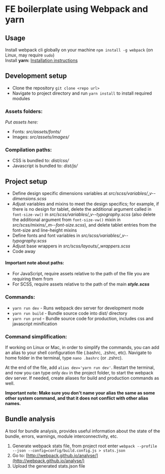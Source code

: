 # FE boilerplate using Webpack and yarn

## Usage  
Install webpack cli globally on your machine ```npm install -g webpack``` (on Linux, may require ```sudo```)  
Install **yarn:** [Installation instructions](https://yarnpkg.com/en/docs/install)

## Development setup
* Clone the repository ```git clone <repo url>```
* Navigate to project directory and run ```yarn install``` to install required modules

### Assets folders:
*Put assets here:*
* Fonts: *src/assets/fonts/*
* Images: *src/assets/images/*

### Compilation paths:
* CSS is bundled to: *dist/css/*
* Javascript is bundled to: *dist/js/*

## Project setup
* Define design specific dimensions variables at *src/scss/variables/_v--dimensions.scss*
* Adjust variables and mixins to meet the design specifics; for example, if there is no design for tablet, delete the additional argument called in ```font-size-vw()``` in *src/scss/variables/_v--typography.scss* (also delete the additional argument from ```font-size-vw()``` mixin in *src/scss/mixins/_m--font-size.scss*), and delete tablet entries from the font-size and line-height mixins
* Define fonts and font variables in *src/scss/variables/_v--typography.scss*
* Adjust base wrappers in *src/scss/layouts/_wrappers.scss*
* Code away

#### Important note about paths:
* For JavaScript, require assets relative to the path of the file you are requiring them from
* For SCSS, require assets relative to the path of the main _**style.scss**_

### Commands:
* ```yarn run dev``` - Runs webpack dev server for development mode
* ```yarn run build``` - Bundle source code into dist/ directory
* ```yarn run prod``` - Bundle source code for production, includes css and javascript minification

### Command simplification:
If working on Linux or Mac, in order to simplify the commands, you can add an alias to your shell configuration file (.bashrc, .zshrc, etc). Navigate to home folder in the terminal, type ```nano .bashrc``` (or .zshrc).

At the end of the file, add ```alias dev='yarn run dev'```. Restart the terminal, and now you can type only ```dev``` in the project folder, to start the webpack dev server. If needed, create aliases for build and production commands as well.

**Important note: Make sure you don't name your alias the same as some other system command, and that it does not conflict with other alias names.**

## Bundle analysis
A tool for bundle analysis, provides useful information about the state of the bundle, errors, warnings, module interconnectivity, etc.

1. Generate webpack stats file, from project root enter ```webpack --profile --json --config=config/build.config.js > stats.json```
2. Go to: [http://webpack.github.io/analyse/](http://webpack.github.io/analyse/)
3. Upload the generated stats.json file
